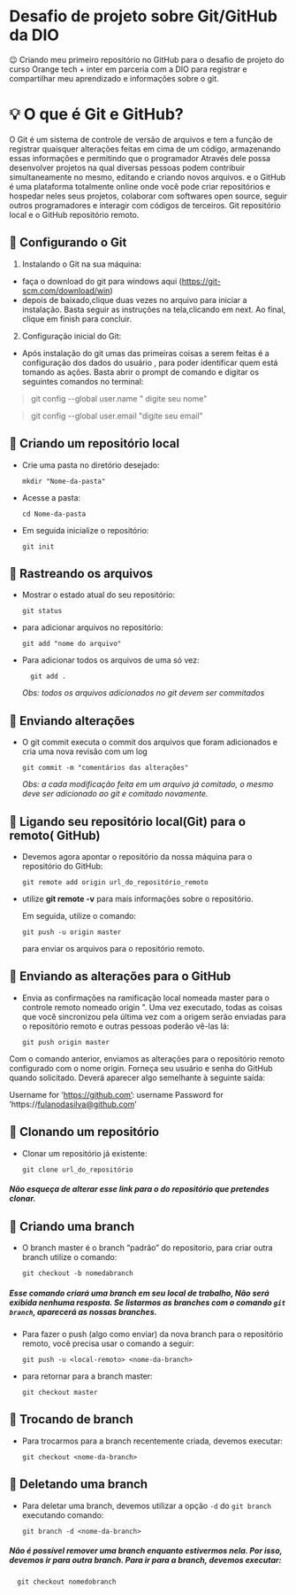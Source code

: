  # Desafio de projeto sobre Git/GitHub da DIO
 
 😉 Criando meu primeiro repositório no GitHub para o desafio de projeto do curso Orange tech + inter em parceria com a DIO para registrar e compartilhar meu aprendizado e informações sobre o git. 
 
 
 
 
 
  # 💡 O que é Git e GitHub?
  O Git é um sistema de controle de versão de arquivos e tem a função de registrar quaisquer alterações feitas em cima de um código, armazenando essas informações e permitindo que  o programador Através dele possa desenvolver projetos na qual diversas pessoas podem contribuir simultaneamente no mesmo, editando e criando novos arquivos. e o GitHub é uma plataforma totalmente online onde você pode criar repositórios e hospedar neles seus projetos, colaborar com softwares open source, seguir outros programadores e interagir com códigos de terceiros. Git repositório local e o GitHub repositório remoto.



## 📌 Configurando o Git
1. Instalando o Git na sua máquina:

- faça o download do git para windows aqui (https://git-scm.com/download/win)<br>
- depois de baixado,clique duas vezes no arquivo para iniciar a instalação. Basta seguir as instruções na tela,clicando em next. Ao final, clique em finish para concluir.


2. Configuração inicial do Git:
- Após instalação do git umas das primeiras coisas a serem feitas é a configuração dos  dados do usuário , para poder identificar quem está tomando as ações. Basta abrir o prompt de comando e digitar os seguintes comandos no terminal:

 > git config --global user.name  " digite seu nome"

 > git config --global user.email "digite seu email"
 
 
 

## 📌 Criando um repositório local


- Crie uma pasta no diretório desejado:

      mkdir "Nome-da-pasta"
    
- Acesse a pasta:

      cd Nome-da-pasta
    
- Em seguida inicialize o repositório:

      git init
                  
                  
                              
                              
## 📌 Rastreando os arquivos


- Mostrar o estado atual do seu repositório:

      git status
                                                              
                                                              
- para adicionar arquivos no repositório:
                                                          
      git add "nome do arquivo"
                                                         
                                                         
- Para  adicionar todos os arquivos de uma só vez:

        git add .
                
   *Obs: todos os arquivos adicionados no git devem ser commitados*
 
                                                               
                                                               
## 📌 Enviando alterações


- O git commit executa o commit dos arquivos que foram adicionados e cria uma nova revisão com um log



      git commit -m "comentários das alterações"
      
      
   
    *Obs: a cada modificação feita em um arquivo já comitado, o mesmo deve ser adicionado ao git e comitado novamente.*   
              
              
                                                                               

## 📌 Ligando seu repositório local(Git) para o remoto( GitHub)


- Devemos agora apontar o repositório da nossa máquina para o repositório do GitHub:

                                                 
      git remote add origin url_do_repositório_remoto
            
            
 - utilize **git remote -v** para mais informações sobre o repositório.
 
 
     Em seguida, utilize o comando:
  
   
       git push -u origin master
      
    
   para enviar os arquivos para o repositório remoto.
             
                              
                               

## 📌 Enviando as alterações para o GitHub


- Envia as confirmações na ramificação local nomeada master para o controle remoto nomeado origin ". Uma vez executado, todas as coisas que você sincronizou pela última vez com a origem serão enviadas para o repositório remoto e outras pessoas poderão vê-las lá:
 
 

      git push origin master
      


Com o comando anterior, enviamos as alterações para o repositório remoto configurado com o nome origin.
Forneça seu usuário e senha do GitHub quando solicitado. Deverá aparecer algo semelhante à seguinte saída:

Username for ’https://github.com’: username
Password for ’https://fulanodasilva@github.com’ 




## 📌 Clonando um repositório


- Clonar um repositório já existente:


      git clone url_do_repositório
                                                   
                                                   

##### Não esqueça de alterar esse link para o do repositório que pretendes clonar.


  
## 📌 Criando uma branch


- O branch master é o branch “padrão” do repositorio, para criar outra branch utilize o comando:
 
 
      git checkout -b nomedabranch
                                                             
                                                             
                     
##### Esse comando criará uma branch em seu local de trabalho, Não será exibida nenhuma resposta. Se listarmos as branches com o comando <code>git branch</code>, aparecerá as nossas branches.

- Para fazer o push (algo como enviar) da nova branch para o repositório remoto, você precisa usar o comando a seguir:
 

      git push -u <local-remoto> <nome-da-branch> 
      

- para retornar para a branch master:


      git checkout master
               
               


## 📌 Trocando de branch


- Para trocarmos para a branch recentemente criada, devemos executar:
 

      git checkout <nome-da-branch>
                                                             
                                                             
                
                                                             

## 📌 Deletando uma branch


- Para deletar uma branch, devemos utilizar a opção <code>-d</code> do <code>git branch</code> executando comando:
 
                                                                       
      git branch -d <nome-da-branch>
                                                                

##### Não é possível remover uma branch enquanto estivermos nela. Por isso, devemos ir para outra branch. Para ir para a branch, devemos executar:


      git checkout nomedobranch
